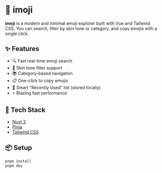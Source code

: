 # 🧿 imoji

**imoji** is a modern and minimal emoji explorer built with Vue and Tailwind CSS.
You can search, filter by skin tone or category, and copy emojis with a single click.

## ✨ Features

- 🔍 Fast real-time emoji search
- 🎨 Skin tone filter support
- 📚 Category-based navigation
- 📋 One-click to copy emojis
- 🧠 Smart "Recently Used" list (stored locally)
- ⚡ Blazing fast performance

## 🚀 Tech Stack

- [Nuxt 3](https://nuxt.com)
- [Pinia](https://pinia.vuejs.org)
- [Tailwind CSS](https://tailwindcss.com)

## 📦 Setup

```bash
pnpm install
pnpm dev
